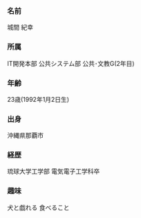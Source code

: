 ### 名前
城間 紀幸
### 所属
IT開発本部 公共システム部 公共･文教G(2年目)
### 年齢
23歳(1992年1月2日生)
### 出身
沖縄県那覇市
### 経歴
琉球大学工学部 電気電子工学科卒
### 趣味
犬と戯れる
食べること
###
